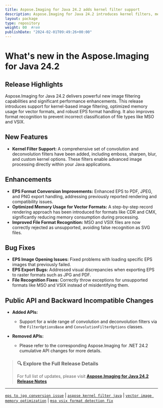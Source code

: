 ```yaml
---
title: Aspose.Imaging for Java 24.2 adds kernel filter support
description: Aspose.Imaging for Java 24.2 introduces kernel filters, memory optimization for vector rendering, and EPS export improvements.
layout: package
type: repository
weight: 00	#rem
publishDate: "2024-02-01T09:49:26+00:00"
---
```


# What's new in the Aspose.Imaging for Java 24.2

## Release Highlights

Aspose.Imaging for Java 24.2 delivers powerful new image filtering capabilities and significant performance enhancements. This release introduces support for kernel-based image filtering, optimized memory usage for vector formats, and robust EPS format handling. It also improves format recognition to prevent incorrect classification of file types like MSO and VSIX.

## New Features

- **Kernel Filter Support:**
  A comprehensive set of convolution and deconvolution filters have been added, including emboss, sharpen, blur, and custom kernel options. These filters enable advanced image processing directly within your Java applications.

## Enhancements

- **EPS Format Conversion Improvements:**
  Enhanced EPS to PDF, JPEG, and PNG export handling, addressing previously reported rendering and compatibility issues.
- **Optimized Memory Usage for Vector Formats:**
  A step-by-step record rendering approach has been introduced for formats like CDR and CMX, significantly reducing memory consumption during processing.
- **Improved File Format Recognition:**
  MSO and VSIX files are now correctly rejected as unsupported, avoiding false recognition as SVG files.

## Bug Fixes

- **EPS Image Opening Issues:**
  Fixed problems with loading specific EPS images that previously failed.
- **EPS Export Bugs:**
  Addressed visual discrepancies when exporting EPS to raster formats such as JPG and PDF.
- **File Recognition Fixes:**
  Correctly throw exceptions for unsupported formats like MSO and VSIX instead of misidentifying them.

## Public API and Backward Incompatible Changes

- **Added APIs:**
  - Support for a wide range of convolution and deconvolution filters via the `FilterOptionsBase` and `ConvolutionFilterOptions` classes.

- **Removed APIs:**
  - Please refer to the corresponding Aspose.Imaging for .NET 24.2 cumulative API changes for more details.

> ### 🔍 Explore the Full Release Details
>
> For full list of updates, please visit **[Aspose.Imaging for Java 24.2 Release Notes](https://releases.aspose.com/imaging/java/release-notes/2024/aspose-imaging-for-java-24-2-release-notes/)**

---

[`eps to jpg conversion issue`](https://search.aspose.com/q/eps-to-jpg-conversion-issue.html) | [`aspose kernel filter java`](https://search.aspose.com/q/aspose-kernel-filter-java.html) | [`vector image memory optimization`](https://search.aspose.com/q/vector-image-memory-optimization.html) | [`mso vsix format detection fix`](https://search.aspose.com/q/mso-vsix-format-detection-fix.html)

